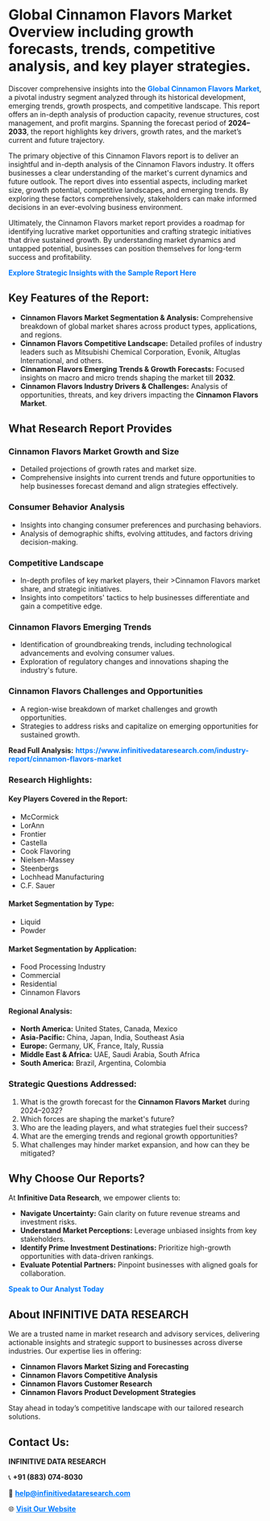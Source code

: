 <h1>Global Cinnamon Flavors Market Overview including growth forecasts, trends, competitive analysis, and key player strategies.</h1>
<p>
Discover comprehensive insights into the 
<a href="https://www.infinitivedataresearch.com/industry-report/cinnamon-flavors-market" rel="dofollow" style="color: #007BFF; text-decoration: none;"><strong>Global Cinnamon Flavors Market</strong></a>, a pivotal industry segment analyzed through its historical development, emerging trends, growth prospects, and competitive landscape. This report offers an in-depth analysis of production capacity, revenue structures, cost management, and profit margins. Spanning the forecast period of <strong>2024–2033</strong>, the report highlights key drivers, growth rates, and the market’s current and future trajectory.
</p>
<p>
The primary objective of this Cinnamon Flavors report is to deliver an insightful and in-depth analysis of the Cinnamon Flavors industry. It offers businesses a clear understanding of the market's current dynamics and future outlook. The report dives into essential aspects, including market size, growth potential, competitive landscapes, and emerging trends. By exploring these factors comprehensively, stakeholders can make informed decisions in an ever-evolving business environment.
</p>
<p>
Ultimately, the Cinnamon Flavors market report provides a roadmap for identifying lucrative market opportunities and crafting strategic initiatives that drive sustained growth. By understanding market dynamics and untapped potential, businesses can position themselves for long-term success and profitability.
</p>
<p>
<a href="https://www.infinitivedataresearch.com/request-sample/reportId=103603" style="color: #007BFF; text-decoration: none;"><strong>Explore Strategic Insights with the Sample Report Here</strong></a>
</p>

<h2>Key Features of the Report:</h2>
<ul>
<li><strong>Cinnamon Flavors Market Segmentation & Analysis:</strong> Comprehensive breakdown of global market shares across product types, applications, and regions.</li>
<li><strong>Cinnamon Flavors Competitive Landscape:</strong> Detailed profiles of industry leaders such as Mitsubishi Chemical Corporation, Evonik, Altuglas International, and others.</li>
<li><strong>Cinnamon Flavors Emerging Trends & Growth Forecasts:</strong> Focused insights on macro and micro trends shaping the market till <strong>2032</strong>.</li>
<li><strong>Cinnamon Flavors Industry Drivers & Challenges:</strong> Analysis of opportunities, threats, and key drivers impacting the <strong>Cinnamon Flavors Market</strong>.</li>
</ul>

<h2>What Research Report Provides</h2>
<h3>Cinnamon Flavors Market Growth and Size</h3>
<ul>
<li>Detailed projections of growth rates and market size.</li>
<li>Comprehensive insights into current trends and future opportunities to help businesses forecast demand and align strategies effectively.</li>
</ul>

<h3>Consumer Behavior Analysis</h3>
<ul>
<li>Insights into changing consumer preferences and purchasing behaviors.</li>
<li>Analysis of demographic shifts, evolving attitudes, and factors driving decision-making.</li>
</ul>

<h3>Competitive Landscape</h3>
<ul>
<li>In-depth profiles of key market players, their >Cinnamon Flavors market share, and strategic initiatives.</li>
<li>Insights into competitors' tactics to help businesses differentiate and gain a competitive edge.</li>
</ul>

<h3>Cinnamon Flavors Emerging Trends</h3>
<ul>
<li>Identification of groundbreaking trends, including technological advancements and evolving consumer values.</li>
<li>Exploration of regulatory changes and innovations shaping the industry's future.</li>
</ul>

<h3>Cinnamon Flavors Challenges and Opportunities</h3>
<ul>
<li>A region-wise breakdown of market challenges and growth opportunities.</li>
<li>Strategies to address risks and capitalize on emerging opportunities for sustained growth.</li>
</ul>
<p><strong>Read Full Analysis:</strong> <a href="https://www.infinitivedataresearch.com/industry-report/cinnamon-flavors-market" rel="dofollow" style="color: #007BFF; text-decoration: none;"><strong>https://www.infinitivedataresearch.com/industry-report/cinnamon-flavors-market</strong></a></p>
<h3>Research Highlights:</h3>
<h4>Key Players Covered in the Report:</h4>
<ul><li>McCormick</li><li>LorAnn</li><li>Frontier</li><li>Castella</li><li>Cook Flavoring</li><li>Nielsen-Massey</li><li>Steenbergs</li><li>Lochhead Manufacturing</li><li>C.F. Sauer</li></ul>
<h4>Market Segmentation by Type:</h4>
<ul><li>Liquid</li><li>Powder</li></ul>
<h4>Market Segmentation by Application:</h4>
<ul><li>Food Processing Industry</li><li>Commercial</li><li>Residential</li><li>Cinnamon Flavors</li></ul>

<h4>Regional Analysis:</h4>
<ul>
<li><strong>North America:</strong> United States, Canada, Mexico</li>
<li><strong>Asia-Pacific:</strong> China, Japan, India, Southeast Asia</li>
<li><strong>Europe:</strong> Germany, UK, France, Italy, Russia</li>
<li><strong>Middle East & Africa:</strong> UAE, Saudi Arabia, South Africa</li>
<li><strong>South America:</strong> Brazil, Argentina, Colombia</li>
</ul>

<h3>Strategic Questions Addressed:</h3>
<ol>
<li>What is the growth forecast for the <strong>Cinnamon Flavors Market</strong> during 2024–2032?</li>
<li>Which forces are shaping the market's future?</li>
<li>Who are the leading players, and what strategies fuel their success?</li>
<li>What are the emerging trends and regional growth opportunities?</li>
<li>What challenges may hinder market expansion, and how can they be mitigated?</li>
</ol>

<h2>Why Choose Our Reports?</h2>
<p>At <strong>Infinitive Data Research</strong>, we empower clients to:</p>
<ul>
<li><strong>Navigate Uncertainty:</strong> Gain clarity on future revenue streams and investment risks.</li>
<li><strong>Understand Market Perceptions:</strong> Leverage unbiased insights from key stakeholders.</li>
<li><strong>Identify Prime Investment Destinations:</strong> Prioritize high-growth opportunities with data-driven rankings.</li>
<li><strong>Evaluate Potential Partners:</strong> Pinpoint businesses with aligned goals for collaboration.</li>
</ul>
<p><a href="https://www.infinitivedataresearch.com/industry-report/cinnamon-flavors-market" rel="dofollow" style="color: #007BFF; text-decoration: none;"><strong>Speak to Our Analyst Today</strong></a></p>

<h2>About INFINITIVE DATA RESEARCH</h2>
<p>We are a trusted name in market research and advisory services, delivering actionable insights and strategic support to businesses across diverse industries. Our expertise lies in offering:</p>
<ul>
<li><strong>Cinnamon Flavors Market Sizing and Forecasting</strong></li>
<li><strong>Cinnamon Flavors Competitive Analysis</strong></li>
<li><strong>Cinnamon Flavors Customer Research</strong></li>
<li><strong>Cinnamon Flavors Product Development Strategies</strong></li>
</ul>
<p>Stay ahead in today’s competitive landscape with our tailored research solutions.</p>

<h2>Contact Us:</h2>
<p><strong>INFINITIVE DATA RESEARCH</strong></p>
<p>📞 <strong>+91 (883) 074-8030</strong></p>
<p>📧 <strong><a href="mailto:help@infinitivedataresearch.com" style="color: #007BFF;">help@infinitivedataresearch.com</a></strong></p>
<p>🌐 <strong><a href="https://www.infinitivedataresearch.com" rel="dofollow" style="color: #007BFF;">Visit Our Website</a></strong></p>